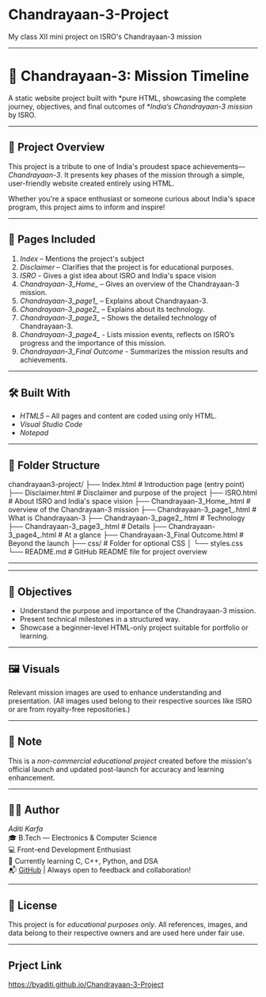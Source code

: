 # Chandrayaan-3-Project

My class XII mini project on ISRO's Chandrayaan-3 mission

---

# 🚀 Chandrayaan-3: Mission Timeline

A static website project built with *pure HTML, showcasing the complete journey, objectives, and final outcomes of **India’s Chandrayaan-3 mission* by ISRO.

---

## 🌟 Project Overview

This project is a tribute to one of India's proudest space achievements—*Chandrayaan-3*. It presents key phases of the mission through a simple, user-friendly website created entirely using HTML.

Whether you're a space enthusiast or someone curious about India's space program, this project aims to inform and inspire!

---

## 📄 Pages Included

1. *Index* – Mentions the project's subject
2. *Disclaimer* – Clarifies that the project is for educational purposes.
3. *ISRO* - Gives a gist idea about ISRO and India's space vision
4. *Chandrayaan-3_Home_* – Gives an overview of the Chandrayaan-3 mission.
5. *Chandrayaan-3_page1_* – Explains about Chandrayaan-3.
6. *Chandrayaan-3_page2_* – Explains about its technology. 
7. *Chandrayaan-3_page3_* – Shows the detailed technology of Chandrayaan-3.
8. *Chandrayaan-3_page4_* - Lists mission events, reflects on ISRO’s progress and the importance of this mission.
9. *Chandrayaan-3_Final Outcome* - Summarizes the mission results and achievements.
---

## 🛠 Built With

- *HTML5* – All pages and content are coded using only HTML.
- *Visual Studio Code*
- *Notepad*

---

## 📂 Folder Structure

chandrayaan3-project/
├── Index.html                              # Introduction page (entry point)
├── Disclaimer.html                         # Disclaimer and purpose of the project
├── ISRO.html                               # About ISRO and India's space vision
├── Chandrayaan-3_Home_.html                # overview of the Chandrayaan-3 mission
├── Chandrayaan-3_page1_.html               # What is Chandrayaan-3 
├── Chandrayaan-3_page2_.html               # Technology
├── Chandrayaan-3_page3_.html               # Details
├── Chandrayaan-3_page4_.html               # At a glance
├── Chandrayaan-3_Final Outcome.html        # Beyond the launch
├── css/                                    # Folder for optional CSS 
│   └── styles.css
└── README.md                               # GitHub README file for project overview

---


---

## 🎯 Objectives

- Understand the purpose and importance of the Chandrayaan-3 mission.
- Present technical milestones in a structured way.
- Showcase a beginner-level HTML-only project suitable for portfolio or learning.

---

## 🖼 Visuals

Relevant mission images are used to enhance understanding and presentation. (All images used belong to their respective sources like ISRO or are from royalty-free repositories.)

---

## 📌 Note

This is a *non-commercial educational project* created before the mission's official launch and updated post-launch for accuracy and learning enhancement.

---

## 🙋‍♀ Author

*Aditi Karfa*  
🎓 B.Tech — Electronics & Computer Science  
💻 Front-end Development Enthusiast  
🌱 Currently learning C, C++, Python, and DSA  
📬 [GitHub](https://github.com/byAditi) | Always open to feedback and collaboration!

---

## 📜 License

This project is for *educational purposes only*. All references, images, and data belong to their respective owners and are used here under fair use.

---

## Prject Link 
https://byaditi.github.io/Chandrayaan-3-Project
